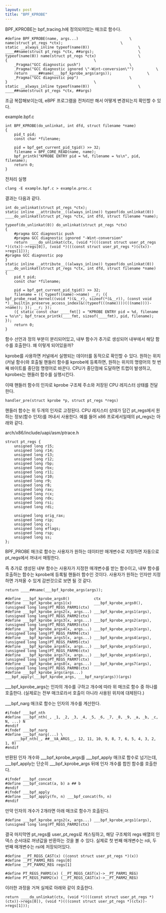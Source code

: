```yaml
---
layout: post
title: "BPF_KPROBE"
---
```


BPF_KPROBE는 bpf_tracing.h에 정의되어있는 매크로 함수다.

```
#define BPF_KPROBE(name, args...)					    \
name(struct pt_regs *ctx);						    \
static __always_inline typeof(name(0))					    \
____##name(struct pt_regs *ctx, ##args);				    \
typeof(name(0)) name(struct pt_regs *ctx)				    \
{									    \
	_Pragma("GCC diagnostic push")					    \
	_Pragma("GCC diagnostic ignored \"-Wint-conversion\"")		    \
	return ____##name(___bpf_kprobe_args(args));			    \
	_Pragma("GCC diagnostic pop")					    \
}									    \
static __always_inline typeof(name(0))					    \
____##name(struct pt_regs *ctx, ##args)
```

조금 복잡해보이는데, eBPF 프로그램을 전처리만 해서 어떻게 변경되는지 확인할 수 있다.

example.bpf.c

```
int BPF_KPROBE(do_unlinkat, int dfd, struct filename *name)
{
    pid_t pid;
    const char *filename;

    pid = bpf_get_current_pid_tgid() >> 32;
    filename = BPF_CORE_READ(name, name);
    bpf_printk("KPROBE ENTRY pid = %d, filename = %s\n", pid, filename);
    return 0;
}
```

전처리 실행

```
clang -E example.bpf.c > example.proc.c
```

결과는 다음과 같다. 

```
int do_unlinkat(struct pt_regs *ctx); 
static inline __attribute__((always_inline)) typeof(do_unlinkat(0)) 
____do_unlinkat(struct pt_regs *ctx, int dfd, struct filename *name); 

typeof(do_unlinkat(0)) do_unlinkat(struct pt_regs *ctx) 
{
    #pragma GCC diagnostic push
    #pragma GCC diagnostic ignored "-Wint-conversion"
    return ____do_unlinkat(ctx, (void *)(((const struct user_pt_regs *)(ctx))->regs[0]), (void *)(((const struct user_pt_regs *)(ctx))->regs[1]));
#pragma GCC diagnostic pop
} 
static inline __attribute__((always_inline)) typeof(do_unlinkat(0)) 
____do_unlinkat(struct pt_regs *ctx, int dfd, struct filename *name)
{
    pid_t pid;
    const char *filename;

    pid = bpf_get_current_pid_tgid() >> 32;
    filename = ({ typeof((name)->name) __r; ({ bpf_probe_read_kernel((void *)(&__r), sizeof(*(&__r)), (const void *)__builtin_preserve_access_index(&((typeof(((name))))(((name))))->name)); }); __r; });
    ({ static const char ____fmt[] = "KPROBE ENTRY pid = %d, filename = %s\n"; bpf_trace_printk(____fmt, sizeof(____fmt), pid, filename); });
    return 0;
}
```

함수 선언과 정의 부분이 분리되어있고, 내부 함수가 추가로 생성되어 내부에서 해당 함수를 호출한다.
왜 이렇게 되어있을까?

kprobe를 사용하면 커널에서 실행되는 데이터를 동적으로 확인할 수 있다. 원하는 위치(커널 함수)와 호출될 핸들러 함수를 kprobe에 등록하면,
원하는 위치의 명령어의 첫 번째 바이트를 중단점 명령어로 바꾼다.
CPU가 중단점에 도달하면 트랩이 발생하고, kprobes는 핸들러 함수를 실행시킨다.

이때 핸들러 함수의 인자로 kprobe 구조체 주소와 저장된 CPU 레지스터 상태를 전달한다.

```
handler_pre(struct kprobe *p, struct pt_regs *regs)
```

핸들러 함수는 위 두개의 인자로 고정된다. CPU 레지스터 상태가 담긴 pt_regs에서 원하는 정보(함수 인자)를 꺼내서 사용한다. 
예를 들어 x86 프로세서일때의 pt_regs는 아래와 같다.

arch/x86/include/uapi/asm/ptrace.h

```
struct pt_regs {
	unsigned long r15;
	unsigned long r14;
	unsigned long r13;
	unsigned long r12;
	unsigned long rbp;
	unsigned long rbx;
	unsigned long r11;
	unsigned long r10;
	unsigned long r9;
	unsigned long r8;
	unsigned long rax;
	unsigned long rcx;
	unsigned long rdx;
	unsigned long rsi;
	unsigned long rdi;

	unsigned long orig_rax;
	unsigned long rip;
	unsigned long cs;
	unsigned long eflags;
	unsigned long rsp;
	unsigned long ss;
};
```

BPF_PROBE 매크로 함수는 사용자가 원하는 데이터만 매개변수로 지정하면 자동으로 pt_regs에서 꺼내서 매핑한다. 

즉 추가로 생성된 내부 함수는 사용자가 지정한 매개변수를 받는 함수이고, 내부 함수를 호출하는 함수는 kprobe에 등록될 핸들러 함수인 것이다.
사용자가 원하는 인자만 지정하면 가져올 수 있게 감싼것으로 보면 될 것 같다. 
```
return ____##name(___bpf_kprobe_args(args));
```
```
#define ___bpf_kprobe_args0()           ctx
#define ___bpf_kprobe_args1(x)          ___bpf_kprobe_args0(), (unsigned long long)PT_REGS_PARM1(ctx)
#define ___bpf_kprobe_args2(x, args...) ___bpf_kprobe_args1(args), (unsigned long long)PT_REGS_PARM2(ctx)
#define ___bpf_kprobe_args3(x, args...) ___bpf_kprobe_args2(args), (unsigned long long)PT_REGS_PARM3(ctx)
#define ___bpf_kprobe_args4(x, args...) ___bpf_kprobe_args3(args), (unsigned long long)PT_REGS_PARM4(ctx)
#define ___bpf_kprobe_args5(x, args...) ___bpf_kprobe_args4(args), (unsigned long long)PT_REGS_PARM5(ctx)
#define ___bpf_kprobe_args6(x, args...) ___bpf_kprobe_args5(args), (unsigned long long)PT_REGS_PARM6(ctx)
#define ___bpf_kprobe_args7(x, args...) ___bpf_kprobe_args6(args), (unsigned long long)PT_REGS_PARM7(ctx)
#define ___bpf_kprobe_args8(x, args...) ___bpf_kprobe_args7(args), (unsigned long long)PT_REGS_PARM8(ctx)
#define ___bpf_kprobe_args(args...)     ___bpf_apply(___bpf_kprobe_args, ___bpf_narg(args))(args)
```

___bpf_kprobe_args는 인자의 개수를 구하고 개수에 따라 위 매크로 함수 중 하나를 호출한다. (실제로는 전부 매크로라서 호출이 아니라 사용된 위치에 대체된다.)

___bpf_narg 매크로 함수는 인자의 개수를 계산한다. 

```
#ifndef ___bpf_nth
#define ___bpf_nth(_, _1, _2, _3, _4, _5, _6, _7, _8, _9, _a, _b, _c, N, ...) N
#endif
#ifndef ___bpf_narg
#define ___bpf_narg(...) \
	___bpf_nth(_, ##__VA_ARGS__, 12, 11, 10, 9, 8, 7, 6, 5, 4, 3, 2, 1, 0)
#endif
```

반환된 인자 개수와 ___bpf_kprobe_args를 ___bpf_apply 매크로 함수로 넘기는데, ___bpf_apply는 단순히 ___bpf_kprobe_args 뒤에 인자 개수를 합친 함수를 호출한다.

```
#ifndef ___bpf_concat
#define ___bpf_concat(a, b) a ## b
#endif
#ifndef ___bpf_apply
#define ___bpf_apply(fn, n) ___bpf_concat(fn, n)
#endif
```

만약 인자의 개수가 2개라면 아래 매크로 함수가 호출된다. 

```
#define ___bpf_kprobe_args2(x, args...) ___bpf_kprobe_args1(args), (unsigned long long)PT_REGS_PARM2(ctx)
```

결국 마지막엔 pt_regs를 user_pt_regs로 캐스팅하고, 해당 구조체의 regs 배열의 인덱스 순서대로 꺼낸값을 반환하는 것을 볼 수 있다. 
실제로 첫 번째 매개변수는 rdi, 두 번째 매개변수는 rsi에 저장되어있다. 

```
#define __PT_REGS_CAST(x) ((const struct user_pt_regs *)(x))
#define __PT_PARM1_REG regs[0]
#define __PT_PARM2_REG regs[1]

#define PT_REGS_PARM1(x) (__PT_REGS_CAST(x)->__PT_PARM1_REG)
#define PT_REGS_PARM2(x) (__PT_REGS_CAST(x)->__PT_PARM2_REG)
```

이러한 과정을 거쳐 실제로 아래와 같이 호출한다. 

```
return ____do_unlinkat(ctx, (void *)(((const struct user_pt_regs *)(ctx))->regs[0]), (void *)(((const struct user_pt_regs *)(ctx))->regs[1]));
```
